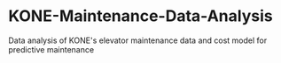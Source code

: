 # KONE-Maintenance-Data-Analysis
Data analysis of KONE's elevator maintenance data and cost model for predictive maintenance
